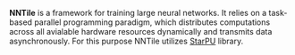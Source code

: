 **NNTile** is a framework for training large neural networks. It relies on a
task-based parallel programming paradigm, which distributes computations across
all avialable hardware resources dynamically and transmits data asynchronously.
For this purpose NNTile utilizes [StarPU][1] library.

[1]: https://starpu.gitlabpages.inria.fr/
